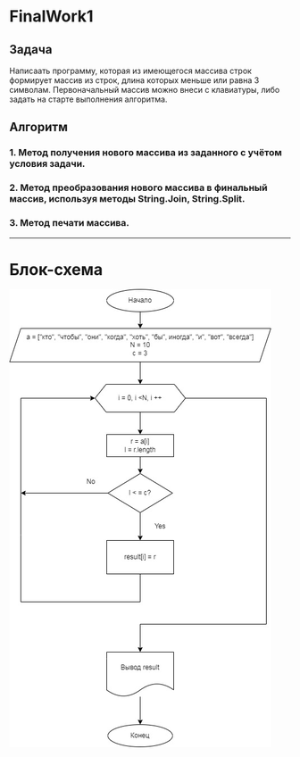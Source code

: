 # FinalWork1

## Задача

Написаать программу, которая из имеющегося массива строк формирует массив из строк, длина которых меньше или равна 3 символам. Первоначальный массив можно внеси с клавиатуры, либо задать на старте выполнения алгоритма.

## Алгоритм

### 1. Метод получения нового массива из заданного с учётом условия задачи.

### 2. Метод преобразования нового массива в финальный массив, используя методы String.Join, String.Split.

### 3. Метод печати массива.

***

# Блок-схема

![Блок-схема](picture.jpg)